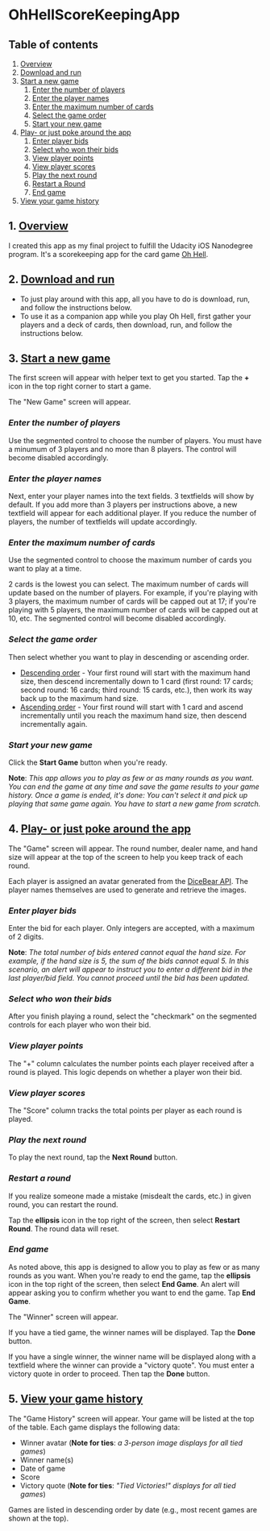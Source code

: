 # OhHellScoreKeepingApp

## Table of contents
1. [Overview](#Overview)
2. [Download and run](#Download-and-run)
3. [Start a new game](#Start-a-new-game)
   1. [Enter the number of players](#Enter-the-number-of-players)
   2. [Enter the player names](#Enter-the-player-names)
   3. [Enter the maximum number of cards](#Enter-the-maximum-number-of-cards)
   4. [Select the game order](#Select-the-game-order)
   5. [Start your new game](#Start-your-new-game)
4. [Play- or just poke around the app](#Play--or-just-poke-around-the-app)
   1. [Enter player bids](#Enter-player-bids)
   2. [Select who won their bids](Select-who-won-their-bids)
   3. [View player points](#View-player-points)
   4. [View player scores](#View-player-scores)
   5. [Play the next round](#Play-the-next-round)
   6. [Restart a Round](#Restart-a-Round)
   7. [End game](#End-game)
5. [View your game history](#View-your-game-history)

## 1. <ins>Overview</ins>
I created this app as my final project to fulfill the Udacity iOS Nanodegree program. It's a scorekeeping app for the card game [Oh Hell](https://en.wikipedia.org/wiki/Oh_hell).

## 2. <ins>Download and run</ins>
* To just play around with this app, all you have to do is download, run, and follow the instructions below. 
* To use it as a companion app while you play Oh Hell, first gather your players and a deck of cards, then download, run, and follow the instructions below.

## 3. <ins>Start a new game</ins>
The first screen will appear with helper text to get you started. Tap the **+** icon in the top right corner to start a game.

The "New Game" screen will appear. 

### *Enter the number of players*
Use the segmented control to choose the number of players. You must have a minumum of 3 players and no more than 8 players. The control will become disabled accordingly.

### *Enter the player names*
Next, enter your player names into the text fields. 3 textfields will show by default. If you add more than 3 players per instructions above, a new textfield will appear for each additional player. If you reduce the number of players, the number of textfields will update accordingly.

### *Enter the maximum number of cards*
Use the segmented control to choose the maximum number of cards you want to play at a time.

2 cards is the lowest you can select. The maximum number of cards will update based on the number of players. For example, if you're playing with 3 players, the maximum number of cards will be capped out at 17; if you're playing with 5 players, the maximum number of cards will be capped out at 10, etc. The segmented control will become disabled accordingly. 

### *Select the game order*
Then select whether you want to play in descending or ascending order.

* <ins>Descending order</ins> - Your first round will start with the maximum hand size, then descend incrementally down to 1 card (first round: 17 cards; second round: 16 cards; third round: 15 cards, etc.), then work its way back up to the maximum hand size.
* <ins>Ascending order</ins> -  Your first round will start with 1 card and ascend incrementally until you reach the maximum hand size, then descend incrementally again.


### *Start your new game*
Click the **Start Game** button when you're ready.

**Note**: *This app allows you to play as few or as many rounds as you want. You can end the game at any time and save the game results to your game history. Once a game is ended, it's done: You can't select it and pick up playing that same game again. You have to start a new game from scratch.*

## 4. <ins>Play- or just poke around the app</ins>
The "Game" screen will appear. The round number, dealer name, and hand size will appear at the top of the screen to help you keep track of each round.

Each player is assigned an avatar generated from the [DiceBear API](https://www.dicebear.com/styles/identicon/). The player names themselves are used to generate and retrieve the images.

### *Enter player bids*
Enter the bid for each player. Only integers are accepted, with a maximum of 2 digits. 

**Note**: *The total number of bids entered cannot equal the hand size. For example, if the hand size is 5, the sum of the bids cannot equal 5. In this scenario, an alert will appear to instruct you to enter a different bid in the last player/bid field. You cannot proceed until the bid has been updated.*

### *Select who won their bids*

After you finish playing a round, select the "checkmark" on the segmented controls for each player who won their bid.

### *View player points*
The "+" column calculates the number points each player received after a round is played. This logic depends on whether a player won their bid. 

### *View player scores*
The "Score" column tracks the total points per player as each round is played. 

### *Play the next round*
To play the next round, tap the **Next Round** button.

### *Restart a round*
If you realize someone made a mistake (misdealt the cards, etc.) in given round, you can restart the round. 

Tap the **ellipsis** icon in the top right of the screen, then select **Restart Round**. The round data will reset. 

### *End game*
As noted above, this app is designed to allow you to play as few or as many rounds as you want. When you're ready to end the game, tap the **ellipsis** icon in the top right of the screen, then select **End Game**. An alert will appear asking you to confirm whether you want to end the game. Tap **End Game**.

The "Winner" screen will appear.

If you have a tied game, the winner names will be displayed. Tap the **Done** button.

If you have a single winner, the winner name will be displayed along with a textfield where the winner can provide a "victory quote". You must enter a victory quote in order to proceed. Then tap the **Done** button.

## 5. <ins>View your game history</ins>
The "Game History" screen will appear. Your game will be listed at the top of the table. Each game displays the following data:

* Winner avatar (**Note for ties**: *a 3-person image displays for all tied games*)
* Winner name(s)
* Date of game
* Score
* Victory quote (**Note for ties**: *"Tied Victories!" displays for all tied games*)

Games are listed in descending order by date (e.g., most recent games are shown at the top).



